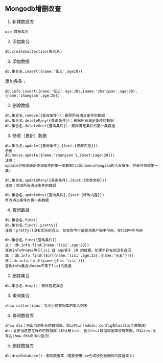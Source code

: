 ## **Mongodb增删改查**



1. 新建数据库

  ```shell
  use 数据库名
  ```

2. 添加集合

  ```shell
  db.createCollection(集合名)
  ```

3. 添加数据

  ```shell
  db.集合名.insert({name:'张三',age20})
  ```

  添加多条：

  ```shell
  db.info.insert({name:'张三',age:20},{name:'zhangsan',age:20},{name:'zhangsan',age:20})
  ```

2. 删除数据

```shell
db.集合名.remove({查询条件})：删除所有满足条件的数据
db.集合名.deleteMany({查询条件})：删除所有满足条件的数据
db.集合名.deleteOne({查询条件})：删除满足条件的第一条数据
```

3. 修改（更新）数据

```shell
db.集合名.update({查询条件},{$set:{修改内容}})
示例：
db.movie.update({name:'zhangsan'},{$set:{age:20}})
注意：
update只修改满足查询条件的第一条数据(比如name=zhangsan的人有很多，但是只修改第一条)
```

```shell
db.集合名.updateMany({查询条件},{$set:{修改内容}})
注意：修改所有满足条件的数据
```

```shell
db.集合名.updateOne({查询条件},{$set:{修改内容}})
修改满足条件的第一条数据
```

4. 查询数据

```shell
db.集合名.find()
db.集合名.find().pretty()
注意：pretty()没有实际的含义，仅在命令行或查询客户端中可用，在代码中不可用
```

```shell
db.集合名.find({查询条件})
且： db.info.find({name:'lisi',age:20})
查询info中name等于lisi 且 age等于 20 的数据，如果不存在则没有返回
或 ：db.info.find({$or[{name:'lisi',age:25},{name:'王五'}]})
非：db.info.find({name:{$ne:'lisi'}})
查询info集合中name不等于lisi的数据
```

2. 删除集合

  ```shell
  db.集合名.drop()：删除指定集合
  ```

3. 查询集合

  ```shell
  show collections：显示当前数据库的集合列表
  ```

4. 查询数据库

  ```shell
  show dbs：列出当前所有的数据库，默认列出（admin，config和local三个数据库）
  db：显示当前正在操作的数据库（默认是test，因为test数据库里面没有数据，所以test没有在show dbs命令中显示）
  ```

5. 删除数据库

  ```shell
  db.dropDatabase()：删除数据库（需要使用use先切换到被删除的数据库上）
  ```

  

